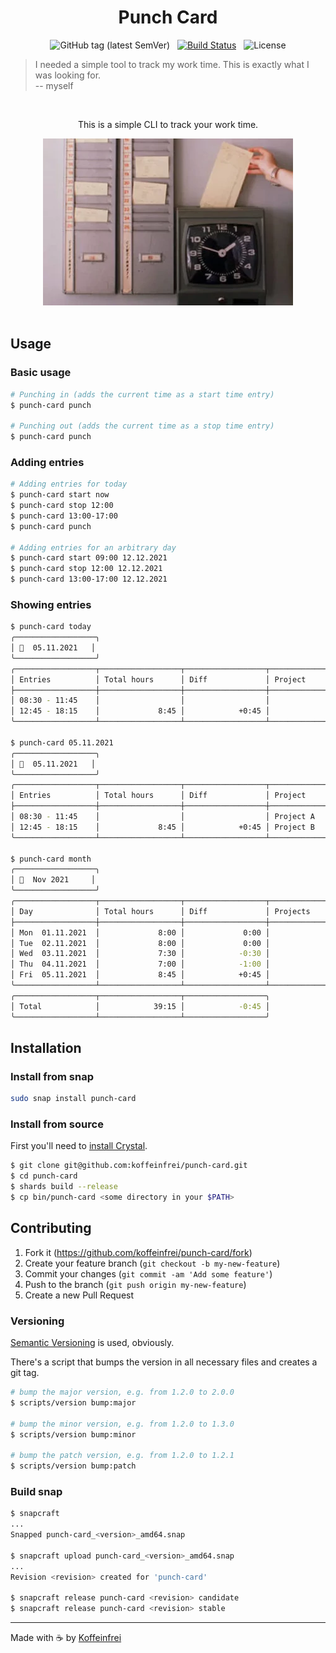 <h1 align="center">Punch Card</h1>

<div align="center">

![GitHub tag (latest SemVer)](https://img.shields.io/github/v/tag/koffeinfrei/punch-card?color=lightblue&label=version&sort=semver&style=flat-square)
&nbsp;
[![Build Status](https://img.shields.io/github/actions/workflow/status/koffeinfrei/punch-card/ci.yml?branch=main&label=CI&style=flat-square)](https://github.com/koffeinfrei/punch-card/actions)
&nbsp;
![License](https://img.shields.io/github/license/koffeinfrei/punch-card.svg?style=flat-square)

</div>

> I needed a simple tool to track my work time. This is exactly what I was looking for.<br> -- myself

<br>

<div align="center">

This is a simple CLI to track your work time.

<img src="./punch-card.webp" />

</div>

<br>

## Usage

### Basic usage

```sh
# Punching in (adds the current time as a start time entry)
$ punch-card punch

# Punching out (adds the current time as a stop time entry)
$ punch-card punch
```

### Adding entries

```sh
# Adding entries for today
$ punch-card start now
$ punch-card stop 12:00
$ punch-card 13:00-17:00
$ punch-card punch

# Adding entries for an arbitrary day
$ punch-card start 09:00 12.12.2021
$ punch-card stop 12:00 12.12.2021
$ punch-card 13:00-17:00 12.12.2021
```

### Showing entries

```sh
$ punch-card today
╭──────────────────╮
│ 📅  05.11.2021   │
╰──────────────────╯
╭──────────────────┬──────────────────┬──────────────────┬──────────────────╮
│ Entries          │ Total hours      │ Diff             │ Project          │
├──────────────────┼──────────────────┼──────────────────┼──────────────────┤
│ 08:30 - 11:45    │                  │                  │                  │
│ 12:45 - 18:15    │             8:45 │            +0:45 │                  │
╰──────────────────┴──────────────────┴──────────────────┴──────────────────╯

$ punch-card 05.11.2021
╭──────────────────╮
│ 📅  05.11.2021   │
╰──────────────────╯
╭──────────────────┬──────────────────┬──────────────────┬──────────────────╮
│ Entries          │ Total hours      │ Diff             │ Project          │
├──────────────────┼──────────────────┼──────────────────┼──────────────────┤
│ 08:30 - 11:45    │                  │                  │ Project A        │
│ 12:45 - 18:15    │             8:45 │            +0:45 │ Project B        │
╰──────────────────┴──────────────────┴──────────────────┴──────────────────╯

$ punch-card month
╭──────────────────╮
│ 📅  Nov 2021     │
╰──────────────────╯
╭──────────────────┬──────────────────┬──────────────────┬──────────────────╮
│ Day              │ Total hours      │ Diff             │ Projects         │
├──────────────────┼──────────────────┼──────────────────┼──────────────────┤
│ Mon  01.11.2021  │             8:00 │             0:00 │                  │
│ Tue  02.11.2021  │             8:00 │             0:00 │                  │
│ Wed  03.11.2021  │             7:30 │            -0:30 │                  │
│ Thu  04.11.2021  │             7:00 │            -1:00 │                  │
│ Fri  05.11.2021  │             8:45 │            +0:45 │                  │
╰──────────────────┴──────────────────┴──────────────────┴──────────────────╯
╭──────────────────┬──────────────────┬──────────────────╮
│ Total            │            39:15 │            -0:45 │
╰──────────────────┴──────────────────┴──────────────────╯
```

## Installation

### Install from snap

```bash
sudo snap install punch-card
```

### Install from source

First you'll need to [install
Crystal](https://crystal-lang.org/reference/installation/).

 ```bash
 $ git clone git@github.com:koffeinfrei/punch-card.git
 $ cd punch-card
 $ shards build --release
 $ cp bin/punch-card <some directory in your $PATH>
 ```

## Contributing

1. Fork it (<https://github.com/koffeinfrei/punch-card/fork>)
2. Create your feature branch (`git checkout -b my-new-feature`)
3. Commit your changes (`git commit -am 'Add some feature'`)
4. Push to the branch (`git push origin my-new-feature`)
5. Create a new Pull Request

### Versioning

[Semantic Versioning](https://semver.org/) is used, obviously.

There's a script that bumps the version in all necessary files and creates a
git tag.

```bash
# bump the major version, e.g. from 1.2.0 to 2.0.0
$ scripts/version bump:major

# bump the minor version, e.g. from 1.2.0 to 1.3.0
$ scripts/version bump:minor

# bump the patch version, e.g. from 1.2.0 to 1.2.1
$ scripts/version bump:patch
```

### Build snap

```bash
$ snapcraft
...
Snapped punch-card_<version>_amd64.snap

$ snapcraft upload punch-card_<version>_amd64.snap
...
Revision <revision> created for 'punch-card'

$ snapcraft release punch-card <revision> candidate
$ snapcraft release punch-card <revision> stable
```

---

Made with ☕️  by [Koffeinfrei](https://github.com/koffeinfrei)
